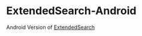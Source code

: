 # ExtendedSearch-Android
Android Version of <a href="https://github.com/AnuragNtl/ExtendedSearch">ExtendedSearch</a>
